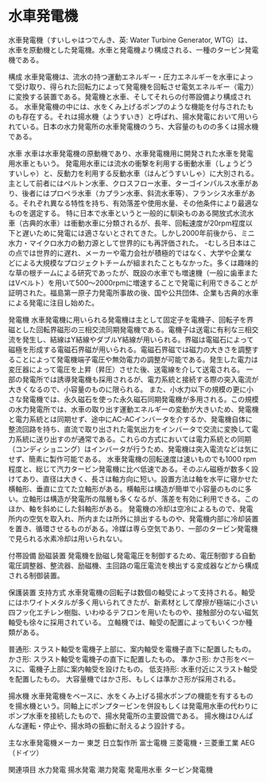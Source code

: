 # 水車発電機

水車発電機（すいしゃはつでんき、英: Water Turbine Generator, WTG）は、水車を原動機とした発電機。水車と発電機より構成される、一種のタービン発電機である。

構成
水車発電機は、流水の持つ運動エネルギー・圧力エネルギーを水車によって受け取り、得られた回転力によって発電機を回転させ電気エネルギー（電力）に変換する装置である。発電機と水車、そしてそれらの付帯設備より構成される。
水車発電機の中には、水をくみ上げるポンプのような機能を付与されたものも存在する。それは揚水機（ようすいき）と呼ばれ、揚水発電において用いられている。日本の水力発電所の水車発電機のうち、大容量のものの多くは揚水機である。

水車
水車は水車発電機の原動機であり、水車発電機用に開発された水車を発電用水車ともいう。
発電用水車には流水の衝撃を利用する衝動水車（しょうどうすいしゃ）と、反動力を利用する反動水車（はんどうすいしゃ）に大別される。主として前者にはペルトン水車、クロスフロー水車、ターゴインパルス水車があり、後者にはプロペラ水車（カプラン水車、斜流水車等）、フランシス水車がある。それぞれ異なる特性を持ち、有効落差や使用水量、その他条件により最適なものを選定する。
特に日本で水車というと一般的に馴染ものある開放式水流水車（古典的水車）は衝動水車に分類されるが、長年、回転速度が20rpm程度以下と遅いために発電には適さないとされてきた。しかし2000年前後から、ミニ水力・マイクロ水力の動力源として世界的にも再評価された。
-むしろ日本はこの点では世界的に遅れ、メーカーや電力会社が積極的ではなく、大学や企業などによる大規模なプロジェクトチームが組まれたこともなかった。多くは趣味的な草の根チームによる研究であったが、既設の水車でも増速機（一般に歯車またはVベルト）を用いて500～2000rpmに増速することで発電に利用できることが証明された。福島第一原子力発電所事故の後、国や公共団体、企業も古典的水車による発電に注目し始めた。

発電機
水車発電機に用いられる発電機は主として固定子を電機子、回転子を界磁とした回転界磁形の三相交流同期発電機である。電機子は送電に有利な三相交流を発生し、結線はY結線やダブルY結線が用いられる。界磁は電磁石によって磁極を形成する電磁石界磁が用いられる。電磁石界磁では磁力の大きさを調整することによって発電機端子電圧や無効電力の調整が可能である。発生した電力は変圧器によって電圧を上昇（昇圧）させた後、送電線を介して送電される。
一部の発電所では誘導発電機も採用されるが、電力系統と接続する際の突入電流が大きくなるので、小容量のものに限られる。
また、小水力以下の規模の更に小さな発電機では、永久磁石を使った永久磁石同期発電機が多用される。この規模の水力発電所では、水車の取り出す運動エネルギーの変動が大きいため、発電機と電力系統とは同期せず、途中にAC-ACインバータを介するか、発電機自体に整流回路を持ち、直流で取り出された電気出力をインバータで交流に変換して電力系統に送り出すのが通常である。これらの方式においては電力系統との同期（コンディショニング）はインバータが行うため、発電機は突入電流などは気にせず、簡素に製作可能である。
水車発電機の回転速度は速いものでも1000 rpm程度と、総じて汽力タービン発電機に比べ低速である。そのぶん磁極が数多く設けてあり、直径は大きく、長さは軸方向に短い。設置方法は軸を水平に寝かせた横軸形、垂直に立てた立軸形がある。横軸形は構造が簡単で小容量のものに多い。立軸形は構造が発電所の階層も多くなるが、落差を有効に利用できる。このほか、軸を斜めにした斜軸形がある。
発電機の冷却は空冷によるもので、発電所内の空気を取入れ、所内または所外に排出するものや、発電機内部に冷却装置を置き、循環させるものがある。冷媒は専ら空気であり、一部のタービン発電機で見られる水素冷却は用いられない。

付帯設備
励磁装置
発電機を励磁し発電電圧を制御するため、電圧制御する自動電圧調整器、整流器、励磁機、主回路の電圧電流を検出する変成器などから構成される制御装置。

保護装置
支持方式
水車発電機の回転子は数個の軸受によって支持される。軸受にはホワイトメタルが多く用いられてきたが、新素材として摩擦が極端に小さい四フッ化エチレン樹脂、いわゆるテフロンを用いたものや、接触部分のない磁気軸受も徐々に採用されている。
立軸機では、軸受の配置によってもいくつか種類がある。

普通形: スラスト軸受を電機子上部に、案内軸受を電機子直下に配置したもの。
かさ形: スラスト軸受を電機子の直下に配置したもの。
準かさ形: かさ形をベースに、電機子上部に案内軸受を設けたもの。
低支持形: 水車付近にスラスト軸受を配置したもの。
大容量機ではかさ形、もしくは準かさ形が採用される。

揚水機
水車発電機をベースに、水をくみ上げる揚水ポンプの機能を有するものを揚水機という。同軸上にポンプタービンを併設もしくは発電用水車の代わりにポンプ水車を接続したもので、揚水発電所の主要設備である。
揚水機はひんぱんな運転・停止や、揚水時の振動に耐えるよう設計する。

主な水車発電機メーカー
東芝
日立製作所
富士電機
三菱電機・三菱重工業
AEG（ドイツ）

関連項目
水力発電
揚水発電
潮力発電
発電用水車
タービン発電機